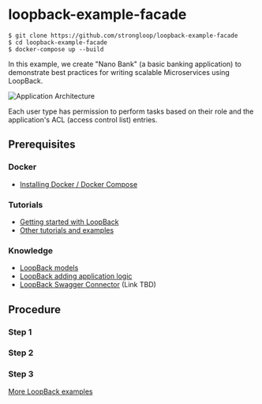 # loopback-example-facade

```
$ git clone https://github.com/strongloop/loopback-example-facade
$ cd loopback-example-facade
$ docker-compose up --build
```

In this example, we create "Nano Bank" (a basic banking
application) to demonstrate best practices for writing scalable Microservices using LoopBack.

![Application Architecture](https://github.com/strongloop/loopback-example-facade/blob/master/doc/app-arch.png)

Each user type has permission to perform tasks based on their role and the
application's ACL (access control list) entries.

## Prerequisites

### Docker

 - [Installing Docker / Docker Compose](https://docs.docker.com/compose/install/)

### Tutorials

- [Getting started with LoopBack](http://loopback.io/doc/en/lb3/Getting-started-with-LoopBack.html)
- [Other tutorials and examples](http://loopback.io/doc/en/lb3/Tutorials-and-examples.html)

### Knowledge

- [LoopBack models](http://docs.strongloop.com/display/LB/Defining+models)
- [LoopBack adding application logic](http://docs.strongloop.com/display/LB/Adding+application+logic)
- [LoopBack Swagger Connector]() (Link TBD)

## Procedure

### Step 1
### Step 2
### Step 3


[More LoopBack examples](https://github.com/strongloop/loopback-example)